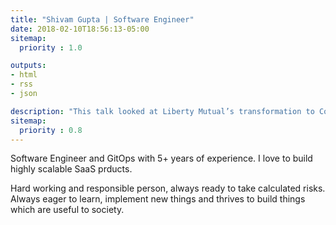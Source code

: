 ```yaml
---
title: "Shivam Gupta | Software Engineer"
date: 2018-02-10T18:56:13-05:00
sitemap:
  priority : 1.0

outputs:
- html
- rss
- json

description: "This talk looked at Liberty Mutual’s transformation to Continuous Integration, Continuous Delivery, and DevOps. For a large, heavily regulated industry, this task can not only be daunting, but viewed by many as impossible."
sitemap:
  priority : 0.8
---
```

<p>Software Engineer and GitOps with 5+ years of experience. I love to build highly scalable SaaS prducts.</p>
<p>Hard working and responsible person, always ready to take calculated risks. Always eager to learn, implement new things and thrives to build things which are useful to society.</p>
